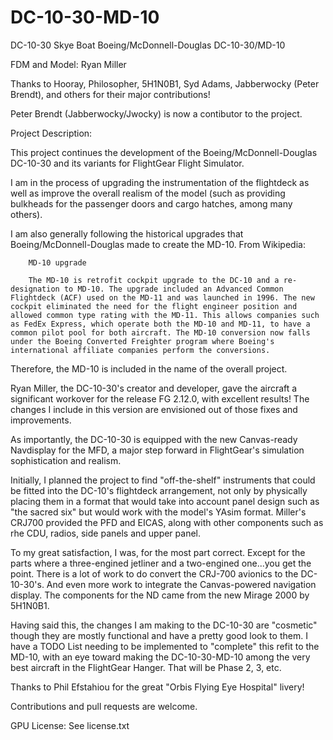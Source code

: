 DC-10-30-MD-10
==============
DC-10-30
Skye Boat Boeing/McDonnell-Douglas DC-10-30/MD-10

FDM and Model: Ryan Miller

Thanks to Hooray, Philosopher, 5H1N0B1, Syd Adams, Jabberwocky (Peter Brendt), and others for their major contributions!

Peter Brendt (Jabberwocky/Jwocky) is now a contibutor to the project.

Project Description:

This project continues the development of the Boeing/McDonnell-Douglas DC-10-30 and its variants for FlightGear Flight Simulator.

I am in the process of upgrading the instrumentation of the flightdeck as well as improve the overall realism of the model (such as providing bulkheads for the passenger doors and cargo hatches, among many others).

I am also generally following the historical upgrades that Boeing/McDonnell-Douglas made to create the MD-10. From Wikipedia:

		MD-10 upgrade

		The MD-10 is retrofit cockpit upgrade to the DC-10 and a re-designation to MD-10. The upgrade included an Advanced Common Flightdeck (ACF) used on the MD-11 and was launched in 1996. The new cockpit eliminated the need for the flight engineer position and allowed common type rating with the MD-11. This allows companies such as FedEx Express, which operate both the MD-10 and MD-11, to have a common pilot pool for both aircraft. The MD-10 conversion now falls under the Boeing Converted Freighter program where Boeing's international affiliate companies perform the conversions.

Therefore,  the MD-10 is included in the name of the overall project.

Ryan Miller, the DC-10-30's creator and developer, gave the aircraft a significant workover for the release FG 2.12.0, with excellent results! The changes I include in this version are envisioned out of those fixes and improvements.

As importantly, the DC-10-30 is equipped with the new Canvas-ready Navdisplay for the MFD, a major step forward in FlightGear's simulation sophistication and realism.

Initially, I planned the project to find "off-the-shelf" instruments that could be fitted into the DC-10's flightdeck arrangement, not only by physically placing them in a format that would take into account panel design such as "the sacred six" but would work with the model's YAsim format.  Miller's CRJ700 provided the PFD and EICAS, along with other components such as rhe CDU, radios, side panels and upper panel.

To my great satisfaction, I was, for the most part correct. Except for the parts where a three-engined jetliner and a two-engined one...you get the point. There is a lot of work to do convert the CRJ-700 avionics to the DC-10-30's.  And even more work to integrate the Canvas-powered navigation display.  The components for the ND came from the new Mirage 2000 by 5H1N0B1.  

Having said this, the changes I am making to the DC-10-30 are "cosmetic" though they are mostly functional and have a pretty good look to them. I have a TODO List needing to be implemented to "complete" this refit to the MD-10, with an eye toward making the DC-10-30-MD-10 among the very best aircraft in the FlightGear Hanger. That will be Phase 2, 3, etc.

Thanks to Phil Efstahiou for the great "Orbis Flying Eye Hospital" livery!

Contributions and pull requests are welcome.

GPU License:  See license.txt
